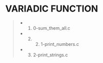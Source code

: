 # **VARIADIC FUNCTION**
> - 1. 0-sum_them_all.c
> - 2. 2. 1-print_numbers.c
> - 3. 2-print_strings.c
